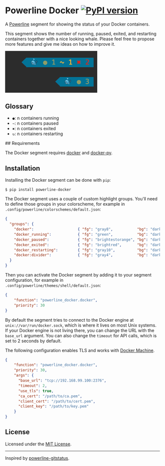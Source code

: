 # Powerline Docker [![PyPI version](https://badge.fury.io/py/powerline-docker.svg)](https://badge.fury.io/py/powerline-docker)

A [Powerline](https://github.com/powerline/powerline) segment for showing the status of your Docker containers.

This segment shows the number of running, paused, exited, and restarting containers together with a nice looking whale. Please feel free to propose more features and give me ideas on how to improve it.

<img src="screenshot.png" width="300">

## Glossary

- `●`: n containers running
- `~`: n containers paused
- `✖`: n containers exited
- `↻`: n containers restarting


## Requirements

The Docker segment requires [docker](https://docs.docker.com/engine/installation/) and [docker-py](https://docker-py.readthedocs.org).


## Installation

Installing the Docker segment can be done with `pip`:

```
$ pip install powerline-docker
```

The Docker segment uses a couple of custom highlight groups. You'll need to define those groups in your colorscheme, for example in `.config/powerline/colorschemes/default.json`:

```json
{
  "groups": {
    "docker":                    { "fg": "gray8",           "bg": "darkestblue", "attrs": [] },
    "docker_running":            { "fg": "green",           "bg": "darkestblue", "attrs": [] },
    "docker_paused":             { "fg": "brightestorange", "bg": "darkestblue", "attrs": [] },
    "docker_exited":             { "fg": "brightred",       "bg": "darkestblue", "attrs": [] },
    "docker_restarting":         { "fg": "gray10",          "bg": "darkestblue", "attrs": [] },
    "docker:divider":            { "fg": "gray4",           "bg": "darkestblue", "attrs": [] }
  }
}
```

Then you can activate the Docker segment by adding it to your segment configuration, for example in `.config/powerline/themes/shell/default.json`:

```json
{
    "function": "powerline_docker.docker",
    "priority": 30
}
```

By default the segment tries to connect to the Docker engine at `unix://var/run/docker.sock`, which is where it lives on most Unix systems. If your Docker engine is not living there, you can change the URL with the `base_url` argument. You can also change the `timeout` for API calls, which is set to 2 seconds by default.

The following configuration enables TLS and works with [Docker Machine](https://docs.docker.com/machine/).

```json
{
    "function": "powerline_docker.docker",
    "priority": 30,
    "args": {
      "base_url": "tcp://192.168.99.100:2376",
      "timeout": 2,
      "use_tls": true,
      "ca_cert": "/path/to/ca.pem",
      "client_cert": "/path/to/cert.pem",
      "client_key": "/path/to/key.pem"
    }
}
```


## License

Licensed under the [MIT License](LICENSE).

---

Inspired by [powerline-gitstatus](https://github.com/jaspernbrouwer/powerline-gitstatus).
